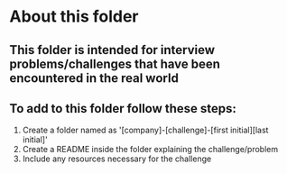 # About this folder

## This folder is intended for interview problems/challenges that have been encountered in the real world

## To add to this folder follow these steps:
1. Create a folder named as '[company]-[challenge]-[first initial][last initial]'
2. Create a README inside the folder explaining the challenge/problem
3. Include any resources necessary for the challenge